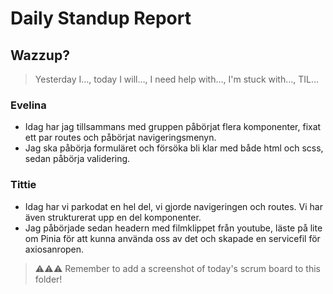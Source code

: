 # Daily Standup Report

## Wazzup?

> Yesterday I…, today I will…, I need help with…, I'm stuck with…, TIL…

### Evelina

- Idag har jag tillsammans med gruppen påbörjat flera komponenter, fixat ett par routes och påbörjat navigeringsmenyn.
- Jag ska påbörja formuläret och försöka bli klar med både html och scss, sedan påbörja validering.

### Tittie 
- Idag har vi parkodat en hel del, vi gjorde navigeringen och routes. Vi har även strukturerat upp en del komponenter. 
- Jag påbörjade sedan headern med filmklippet från youtube, läste på lite om Pinia för att kunna använda oss av det och skapade en servicefil för axiosanropen. 


> ⚠️⚠️⚠️ Remember to add a screenshot of today's scrum board to this folder!
